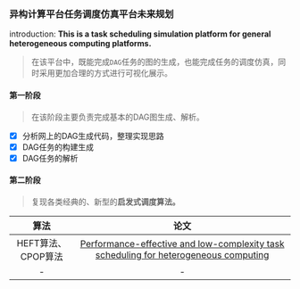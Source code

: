 
### 异构计算平台任务调度仿真平台未来规划

introduction: **This is a task scheduling simulation platform for general heterogeneous computing platforms.**

> 在该平台中，既能完成`DAG`任务的图的生成，也能完成任务的调度仿真，同时采用更加合理的方式进行可视化展示。

#### 第一阶段

> 在该阶段主要负责完成基本的DAG图生成、解析。

- [x] 分析网上的DAG生成代码，整理实现思路
- [x] DAG任务的构建生成
- [x] DAG任务的解析

#### 第二阶段

> 复现各类经典的、新型的**启发式调度算法。**

|      算法       |                       论文                        |
|:-------------:|:-----------------------------------------------:|
| HEFT算法、CPOP算法 | [Performance-effective and low-complexity task scheduling for heterogeneous computing](https://ieeexplore.ieee.org/document/993206) |
|       -       |                        -                        |



